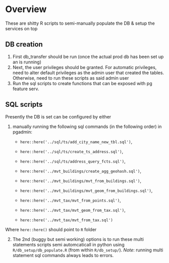 
# Overview

These are shitty R scripts to semi-manually populate the DB & setup the services on top


## DB creation

1. First db_transfer should be run (once the actual prod db has been set up an is running)
2. Next, the user privileges should be granted. For automatic privileges, need to alter default privileges as the admin user that created the tables. Otherwise, need to run these scripts as said admin user
3. Run the sql scripts to create functions that can be exposed with pg feature serv. 

## SQL scripts

Presently the DB is set can be configured by either 

1. manually running the following sql commands (in the following order) in pgadmin:

   - `here::here('../sql/ts/add_city_name_new_tbl.sql')`,
   - `here::here('../sql/ts/create_ts_address.sql')`,
   - `here::here('../sql/ts/address_query_fcts.sql')`,
   
   
   - `here::here('../mvt_buildings/create_agg_geohash.sql')`,
   - `here::here('../mvt_buildings/mvt_from_buildings.sql')`,
   - `here::here('../mvt_buildings/mvt_geom_from_buildings.sql')`,
   
   
   - `here::here('../mvt_tax/mvt_from_points.sql')`,
   - `here::here('../mvt_tax/mvt_geom_from_tax.sql')`,
   - `here::here('../mvt_tax/mvt_from_tax.sql')`
   
   
  Where `here::here()` should point to `R` folder
   

  
   
2. The 2nd (buggy but semi working) options is to run these multi statements scripts semi automcaticall in python using `R/db_setup/db_populate.R` (from within `R/db_setup/`). _Note_: running multi statement sql commands always leads to errors. 